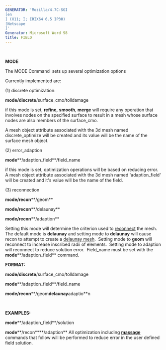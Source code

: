 ```yaml
---
GENERATOR: 'Mozilla/4.7C-SGI 
[en
] (X11; I; IRIX64 6.5 IP30) 
[Netscape
]'
Generator: Microsoft Word 98
title: FIELD
---
```


 

 **MODE**

  The MODE Command  sets up several optimization options

  Currently implemented are:

  (1) discrete optimization:

  **mode/discrete**/surface\_cmo/tolldamage
 
   if this mode is set, **refine,** **smooth**, **merge** will
   require any operation that involves nodes on the specified surface
   to result in a mesh whose surface nodes are also members of the
   surface\_cmo.

   A mesh object attribute associated with the 3d mesh named
   discrete\_optimize will be created and its value will be the name
   of the surface mesh object.
 
  
(2) error\_adaption

  **mode****/adaption\_field**/field\_name
 
   if this mode is set, optimization operations will be based on
   reducing error.  A mesh object attribute associated with the 3d
   mesh named 'adaption\_field' will be created and it's value will
   be the name of the field.
 
  
(3) reconnection

  **mode/recon****/geom**

  **mode/recon****/delaunay**

  **mode/recon****/adaption**
 
   Setting this mode will determine the criterion used to
   [reconnect](RECON.md) the mesh.  The default mode is
   **delaunay** and setting mode to **delaunay** will cause recon to
   attempt to create a [delaunay mesh](CONNECT1.md).  Setting mode
   to **geom** will reconnect to increase inscribed radii of
   elements.  Setting mode to adaption will reconnect to reduce
   solution error.  Field\_name must be set with the
   **mode****/adaption\_field** command.

 **FORMAT:**

  **mode/discrete**/surface\_cmo/tolldamage

  **mode****/adaption\_field**/field\_name

  **mode/recon****/geom****delaunay****adaptio**n

   

 **EXAMPLES:**

  **mode****/adaption\_field**/solution

  **mode****/recon****/adaption**
  All optimization including **[massage](MASSAGE.md)** commands that
  follow will be performed to reduce error in the user defined field
  solution.

 
